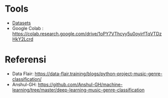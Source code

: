 # Tools
- [Datasets](http://marsyas.info/downloads/datasets.html)
- Google Colab : https://colab.research.google.com/drive/1oPY7VThcyy5u0oyirfTqVTDzHkY2Lcrd
# Referensi
- Data Flair: https://data-flair.training/blogs/python-project-music-genre-classification/
- Anshul-GH: https://github.com/Anshul-GH/machine-learning/tree/master/deep-learning-music-genre-classification
